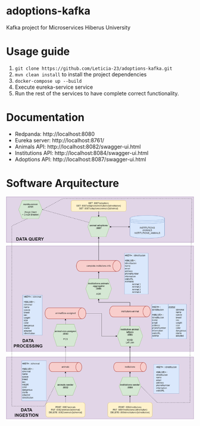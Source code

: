 # adoptions-kafka
Kafka project for Microservices Hiberus University

# Usage guide
1. ```git clone https://github.com/Leticia-23/adoptions-kafka.git```
2. ``mvn clean install`` to install the project dependencies
3. ``docker-compose up --build`` 
4. Execute eureka-service service
5. Run the rest of the services to have complete correct functionality.

# Documentation

- Redpanda: http://localhost:8080
- Eureka server: http://localhost:8761/
- Animals API: http://localhost:8082/swagger-ui.html
- Institutions API: http://localhost:8084/swagger-ui.html
- Adoptions API: http://localhost:8087/swagger-ui.html

# Software Arquitecture
![image info](images/software-arquitecture.png)